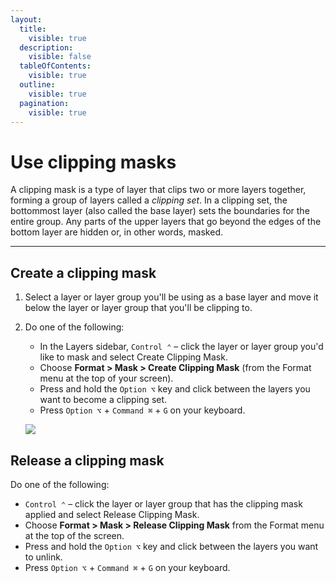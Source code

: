 ```yaml
---
layout:
  title:
    visible: true
  description:
    visible: false
  tableOfContents:
    visible: true
  outline:
    visible: true
  pagination:
    visible: true
---
```


# Use clipping masks

A clipping mask is a type of layer that clips two or more layers together, forming a group of layers called a _clipping set_. In a clipping set, the bottommost layer (also called the base layer) sets the boundaries for the entire group. Any parts of the upper layers that go beyond the edges of the bottom layer are hidden or, in other words, masked.

***

## Create a clipping mask

1. Select a layer or layer group you'll be using as a base layer and move it below the layer or layer group that you'll be clipping to.
2.  Do one of the following:

    * In the Layers sidebar, `Control ⌃` – click the layer or layer group you'd like to mask and select Create Clipping Mask.
    * Choose **Format > Mask > Create Clipping Mask** (from the Format menu at the top of your screen).
    * Press and hold the `Option ⌥` key and click between the layers you want to become a clipping set.
    * Press `Option ⌥` + `Command ⌘` + `G` on your keyboard.

    ![](https://help.pixelmator.com/pixelmator-pro/3.5/assets/English/1656666408000.jpeg)

## Release a clipping mask

Do one of the following:

* `Control ⌃` – click the layer or layer group that has the clipping mask applied and select Release Clipping Mask.
* Choose **Format > Mask > Release Clipping Mask** from the Format menu at the top of the screen.
* Press and hold the `Option ⌥` key and click between the layers you want to unlink.
* Press `Option ⌥` + `Command ⌘` + `G` on your keyboard.
